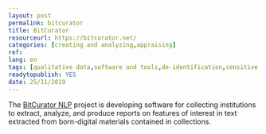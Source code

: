 ```yaml
---
layout: post 
permalink: bitcurator
title: BitCurator
resourceurl: https://bitcurator.net/
categories: [creating and analyzing,appraising]
ref: 
lang: en
tags: [qualitative data,software and tools,de-identification,sensitive data]
readytopublish: YES
date: 25/11/2019
---
```

The [BitCurator NLP](https://bitcurator.net/) project is developing software for collecting institutions to extract, analyze, and produce reports on features of interest in text extracted from born-digital materials contained in collections.